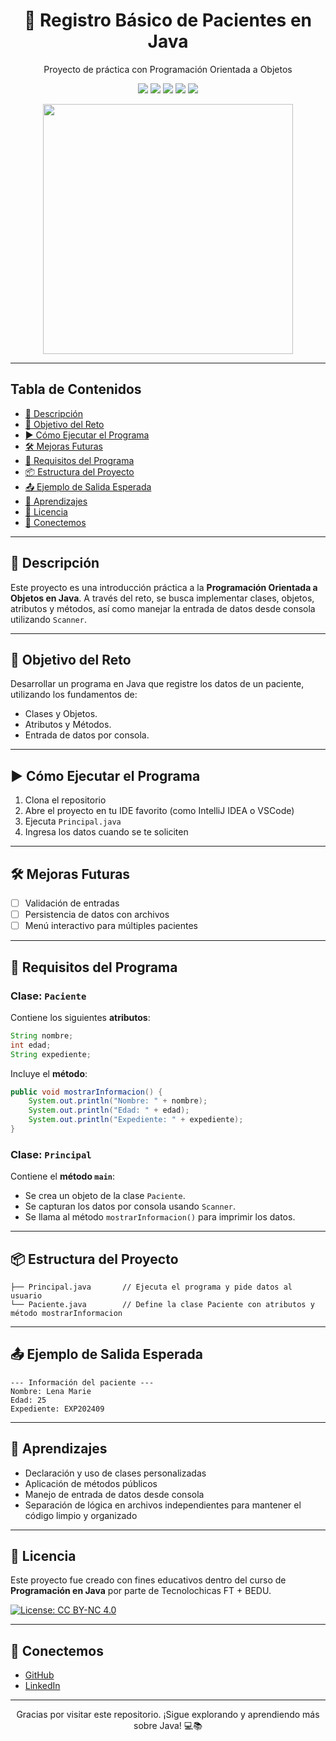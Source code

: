 <h1 align="center">🏥 Registro Básico de Pacientes en Java</h1>
<p align="center">Proyecto de práctica con Programación Orientada a Objetos</p>

<p align="center">
  <img src="https://img.shields.io/badge/Estado-Finalizado-brightgreen"/>
  <img src="https://img.shields.io/badge/Java-8%2B-red"/>
  <img src="https://img.shields.io/badge/OOP-Fundamentals-blue"/>
  <img src="https://img.shields.io/github/last-commit/samantha09s/Registro-de-Pacientes?style=flat-square"/>
  <img src="https://visitor-badge.laobi.icu/badge?page_id=samantha09s.Registro-de-Pacientes" />
</p>

<p align="center">
  <img src="https://media.giphy.com/media/VbnUQpnihPSIgIXuZv/giphy.gif" width="400"/>
</p>

---

## Tabla de Contenidos
- [📂 Descripción](#-descripción)
- [🎯 Objetivo del Reto](#-objetivo-del-reto)
- [▶️ Cómo Ejecutar el Programa](#️-cómo-ejecutar-el-programa)
- [🛠️ Mejoras Futuras](#️-mejoras-futuras)
- [📁 Requisitos del Programa](#-requisitos-del-programa)
- [📦 Estructura del Proyecto](#-estructura-del-proyecto)
- [📤 Ejemplo de Salida Esperada](#-ejemplo-de-salida-esperada)
- [📘 Aprendizajes](#-aprendizajes)
- [📄 Licencia](#-licencia)
- [🤝 Conectemos](#-conectemos)

---

## 📂 Descripción
Este proyecto es una introducción práctica a la **Programación Orientada a Objetos en Java**. A través del reto, se busca implementar clases, objetos, atributos y métodos, así como manejar la entrada de datos desde consola utilizando `Scanner`.

---

## 🎯 Objetivo del Reto
Desarrollar un programa en Java que registre los datos de un paciente, utilizando los fundamentos de:
- Clases y Objetos.
- Atributos y Métodos.
- Entrada de datos por consola.

---

## ▶️ Cómo Ejecutar el Programa
1. Clona el repositorio
2. Abre el proyecto en tu IDE favorito (como IntelliJ IDEA o VSCode)
3. Ejecuta `Principal.java`
4. Ingresa los datos cuando se te soliciten

---

## 🛠️ Mejoras Futuras
- [ ] Validación de entradas
- [ ] Persistencia de datos con archivos
- [ ] Menú interactivo para múltiples pacientes

---

## 📁 Requisitos del Programa

### Clase: `Paciente`
Contiene los siguientes **atributos**:
```java
String nombre;
int edad;
String expediente;
```

Incluye el **método**:
```java
public void mostrarInformacion() {
    System.out.println("Nombre: " + nombre);
    System.out.println("Edad: " + edad);
    System.out.println("Expediente: " + expediente);
}
```

### Clase: `Principal`
Contiene el **método `main`**:
- Se crea un objeto de la clase `Paciente`.
- Se capturan los datos por consola usando `Scanner`.
- Se llama al método `mostrarInformacion()` para imprimir los datos.

---

## 📦 Estructura del Proyecto

```
├── Principal.java       // Ejecuta el programa y pide datos al usuario
└── Paciente.java        // Define la clase Paciente con atributos y método mostrarInformacion
```

---

## 📤 Ejemplo de Salida Esperada

```
--- Información del paciente ---
Nombre: Lena Marie
Edad: 25
Expediente: EXP202409
```

---

## 📘 Aprendizajes
- Declaración y uso de clases personalizadas
- Aplicación de métodos públicos
- Manejo de entrada de datos desde consola
- Separación de lógica en archivos independientes para mantener el código limpio y organizado

---

## 📄 Licencia
Este proyecto fue creado con fines educativos dentro del curso de **Programación en Java** por parte de Tecnolochicas FT + BEDU.

[![License: CC BY-NC 4.0](https://img.shields.io/badge/License-CC%20BY--NC%204.0-lightgrey.svg)](https://creativecommons.org/licenses/by-nc/4.0/)

---

## 🤝 Conectemos
- [GitHub](https://github.com/samantha09s)
- [LinkedIn](https://www.linkedin.com/in/samanthamunguia/)

---

<p align="center">
Gracias por visitar este repositorio. ¡Sigue explorando y aprendiendo más sobre Java! 💻📚
</p>
